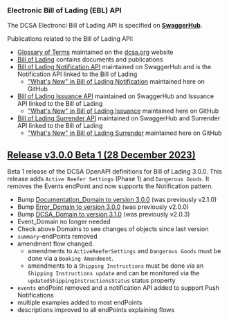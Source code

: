 ### Electronic Bill of Lading (EBL) API

The DCSA Electronci Bill of Lading API is specified on [**SwaggerHub**](https://app.swaggerhub.com/apis/dcsaorg/DCSA_EBL).

Publications related to the Bill of Lading API:
- [Glossary of Terms](https://knowledge.dcsa.org/s/glossary) maintained on the [dcsa.org](https://dcsa.org) website
- [Bill of Lading](https://dcsa.org/standards/ebill-of-lading/) contains documents and publications
- [Bill of Lading Notification API](https://app.swaggerhub.com/apis-docs/dcsaorg/DCSA_EBL_NTF) maintained on SwaggerHub and is the Notification API linked to the Bill of Lading
  - ["What's New" in Bill of Lading Notification](./notification/) maintained here on GitHub
- [Bill of Lading Issuance API](https://app.swaggerhub.com/apis-docs/dcsaorg/DCSA_EBL_ISS) maintained on SwaggerHub and Issuance API linked to the Bill of Lading
  - ["What's New" in Bill of Lading Issuance](./issuance/) maintained here on GitHub
- [Bill of Lading Surrender API](https://app.swaggerhub.com/apis-docs/dcsaorg/DCSA_EBL_SUR) maintained on SwaggerHub and Surrender API linked to the Bill of Lading
  - ["What's New" in Bill of Lading Surrender](./surrender/) maintained here on GitHub

<a name="v300B1"></a>[Release v3.0.0 Beta 1 (28 December 2023)](https://app.swaggerhub.com/apis-docs/dcsaorg/DCSA_EBL/3.0.0-Beta-1)
---
Beta 1 release of the DCSA OpenAPI definitions for Bill of Lading 3.0.0. This release adds `Active Reefer Settings` (Phase 1) and `Dangerous Goods`. It removes the Events endPoint and now supports the Notification pattern.

- Bump [Documentation_Domain to version 3.0.0](https://github.com/dcsaorg/DCSA-OpenAPI/tree/master/domain/documentation#v300) (was previously v2.1.0)
- Bump [Error_Domain to version 3.0.0](https://github.com/dcsaorg/DCSA-OpenAPI/tree/master/domain/error#v300) (was previously v2.0.0)
- Bump [DCSA_Domain to version 3.1.0](https://github.com/dcsaorg/DCSA-OpenAPI/tree/master/domain/dcsa#v310) (was previously v2.0.3)
- Event_Domain no longer needed
- Check above Domains to see changes of objects since last version
- `summary`-endPoints removed
- amendment flow changed.
  - amendments to `ActiveReeferSettings` and `Dangerous Goods` must be done via a `Booking Amendment`.
  - amendments to a `Shipping Instructions` must be done via an `Shipping Instructions update` and can be monitored via the `updatedShippingInstructionsStatus` status property
- `events` endPoint removed and a notification API added to support Push Notifications
- multiple examples added to most endPoints
- descriptions improved to all endPoints explaining flows
